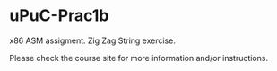 # uPuC-Prac1b
x86 ASM assigment. Zig Zag String exercise.

Please check the course site for more information and/or instructions.
